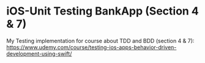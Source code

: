 # iOS-Unit Testing BankApp (Section 4 & 7)

My Testing implementation for course about TDD and BDD (section 4 & 7): https://www.udemy.com/course/testing-ios-apps-behavior-driven-development-using-swift/
